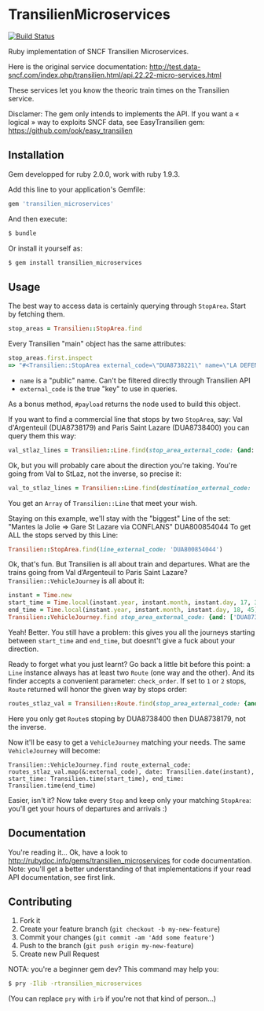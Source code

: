 # TransilienMicroservices

[![Build Status](https://travis-ci.org/ook/transilien_microservices.svg?branch=master)](https://travis-ci.org/ook/transilien_microservices)

Ruby implementation of SNCF Transilien Microservices.

Here is the original service documentation: http://test.data-sncf.com/index.php/transilien.html/api.22.22-micro-services.html

These services let you know the theoric train times on the Transilien service.

Disclamer: The gem only intends to implements the API. If you want a « logical » way to exploits SNCF data, see EasyTransilien gem: https://github.com/ook/easy_transilien

## Installation

Gem developped for ruby 2.0.0, work with ruby 1.9.3.

Add this line to your application's Gemfile:

```ruby
gem 'transilien_microservices'
````

And then execute:

```sh
$ bundle
```

Or install it yourself as:

```sh
$ gem install transilien_microservices
```

## Usage

The best way to access data is certainly querying through `StopArea`. Start by fetching them.

```ruby
stop_areas = Transilien::StopArea.find
```

Every Transilien "main" object has the same attributes:

```ruby
stop_areas.first.inspect
=> "#<Transilien::StopArea external_code=\"DUA8738221\" name=\"LA DEFENSE GRANDE ARCHE\" >"
```

* `name` is a "public" name. Can't be filtered directly through Transilien API
* `external_code` is the true "key" to use in queries.

As a bonus method, `#payload` returns the node used to build this object.

If you want to find a commercial line that stops by two `StopArea`, say: Val d'Argenteuil (DUA8738179) and Paris Saint Lazare (DUA8738400) you can query them this way:

```ruby
val_stlaz_lines = Transilien::Line.find(stop_area_external_code: {and: ['DUA8738400', 'DUA8738179']})
```

Ok, but you will probably care about the direction you're taking. You're going from Val to StLaz, not the inverse, so precise it:

```ruby
val_to_stlaz_lines = Transilien::Line.find(destination_external_code: 'DUA8738400', stop_area_external_code: 'DUA8738179')
```

You get an `Array` of `Transilien::Line` that meet your wish.

Staying on this example, we'll stay with the "biggest" Line of the set: "Mantes la Jolie => Gare St Lazare via CONFLANS" DUA800854044
To get ALL the stops served by this Line:

```ruby
Transilien::StopArea.find(line_external_code: 'DUA800854044')
```

Ok, that's fun. But Transilien is all about train and departures. What are the trains going from Val d’Argenteuil to Paris Saint Lazare? `Transilien::VehicleJourney` is all about it:

```ruby
instant = Time.new
start_time = Time.local(instant.year, instant.month, instant.day, 17, 30)
end_time = Time.local(instant.year, instant.month, instant.day, 18, 45)
Transilien::VehicleJourney.find stop_area_external_code: {and: ['DUA8738400', 'DUA8738179'], date: Transilien.date(instant), start_time: Transilien.time(start_time), end_time: Transilien.time(end_time) }
```

Yeah! Better. You still have a problem: this gives you all the journeys starting between `start_time` and `end_time`, but doesnt't give a fuck about your direction.

Ready to forget what you just learnt? Go back a little bit before this point: a `Line` instance always has at least two `Route` (one way and the other). And its finder accepts a convenient parameter: `check_order`. If set to `1` or `2` stops, `Route` returned will honor the given way by stops order:

```ruby
routes_stlaz_val = Transilien::Route.find(stop_area_external_code: {and:['DUA8738400','DUA8738179']}, check_order: 1)
```

Here you only get `Route`s stoping by DUA8738400 then DUA8738179, not the inverse.

Now it'll be easy to get a `VehicleJourney` matching your needs. The same `VehicleJourney` will become:

```
Transilien::VehicleJourney.find route_external_code: routes_stlaz_val.map(&:external_code), date: Transilien.date(instant), start_time: Transilien.time(start_time), end_time: Transilien.time(end_time)
```

Easier, isn't it? Now take every `Stop` and keep only your matching `StopArea`: you'll get your hours of departures and arrivals :)

## Documentation

You're reading it… Ok, have a look to http://rubydoc.info/gems/transilien_microservices for code documentation. Note: you'll get a better understanding of that implementations if your read API documentation, see first link.

## Contributing

1. Fork it
2. Create your feature branch (`git checkout -b my-new-feature`)
3. Commit your changes (`git commit -am 'Add some feature'`)
4. Push to the branch (`git push origin my-new-feature`)
5. Create new Pull Request

NOTA: you're a beginner gem dev? This command may help you: 

```sh
$ pry -Ilib -rtransilien_microservices 
```

(You can replace `pry` with `irb` if you're not that kind of person…)
